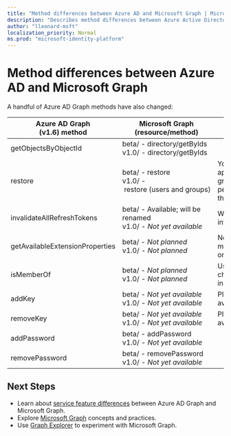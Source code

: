 ```yaml
---
title: "Method differences between Azure AD and Microsoft Graph | Microsoft Graph"
description: "Describes method differences between Azure Active Directory (Azure AD) Graph API and Microsoft Graph API (REST)."
author: "lleonard-msft"
localization_priority: Normal
ms.prod: "microsoft-identity-platform"
---
```


# Method differences between Azure AD and Microsoft Graph

A handful of Azure AD Graph methods have also changed:

|Azure AD Graph <br>(v1.6) method |Microsoft Graph<br>(resource/method)|Comments|
|---|---|---|
| getObjectsByObjectId | beta/&nbsp;-&nbsp;directory/getByIds <br> v1.0/ - directory/getByIds | |
| restore | beta/&nbsp;-&nbsp;restore&nbsp;<br> v1.0/&nbsp;-&nbsp;restore&nbsp;(users&nbsp;and&nbsp;groups) | You can view deleted applications, users, and groups in beta\ and permanently delete them. |
| invalidateAllRefreshTokens | beta/ - Available; will be renamed <br> v1.0/ - _Not yet available_ | Will be renamed to invalidateSigninSessions. |
| getAvailableExtensionProperties | beta/ - _Not planned_ <br> v1.0/ - _Not planned_ | Not currently planned; may be revisited based on demand. |
| isMemberOf | beta/ - _Not planned_ <br> v1.0/ - _Not planned_ | Use checkMemberGroups instead. |
| addKey | beta/ - _Not yet available_ <br> v1.0/ - _Not yet available_ | Planned, but not yet available. | 
| removeKey | beta/ - _Not yet available_ <br> v1.0/ - _Not yet available_ | Planned, but not yet available. | 
| addPassword | beta/ - addPassword <br> v1.0/ - _Not yet available_ | | 
| removePassword | beta/ - removePassword <br> v1.0/ - _Not yet available_ | | 


## Next Steps

- Learn about [service feature differences](migrate-azure-ad-graph-feature-differences.md) between Azure AD Graph and Microsoft Graph.
- Explore [Microsoft Graph](/graph/overview) concepts and practices.
- Use [Graph Explorer](https://aka.ms/ge) to experiment with Microsoft Graph.

